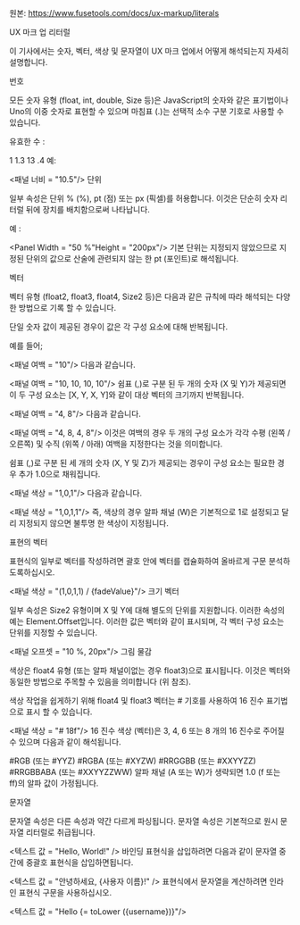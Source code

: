 원본: https://www.fusetools.com/docs/ux-markup/literals

UX 마크 업 리터럴

이 기사에서는 숫자, 벡터, 색상 및 문자열이 UX 마크 업에서 어떻게 해석되는지 자세히 설명합니다.

번호

모든 숫자 유형 (float, int, double, Size 등)은 JavaScript의 숫자와 같은 표기법이나 Uno의 이중 숫자로 표현할 수 있으며 마침표 (.)는 선택적 소수 구분 기호로 사용할 수 있습니다.

유효한 수 :

1
1.3
13
.4
예:

<패널 너비 = "10.5"/>
단위

일부 속성은 단위 % (%), pt (점) 또는 px (픽셀)를 허용합니다. 이것은 단순히 숫자 리터럴 뒤에 장치를 배치함으로써 나타납니다.

예 :

<Panel Width = "50 %"Height = "200px"/>
기본 단위는 지정되지 않았으므로 지정된 단위의 값으로 산술에 관련되지 않는 한 pt (포인트)로 해석됩니다.

벡터

벡터 유형 (float2, float3, float4, Size2 등)은 다음과 같은 규칙에 따라 해석되는 다양한 방법으로 기록 할 수 있습니다.

단일 숫자 값이 제공된 경우이 값은 각 구성 요소에 대해 반복됩니다.

예를 들어;

<패널 여백 = "10"/>
다음과 같습니다.

<패널 여백 = "10, 10, 10, 10"/>
쉼표 (,)로 구분 된 두 개의 숫자 (X 및 Y)가 제공되면이 두 구성 요소는 [X, Y, X, Y]와 같이 대상 벡터의 크기까지 반복됩니다.

<패널 여백 = "4, 8"/>
다음과 같습니다.

<패널 여백 = "4, 8, 4, 8"/>
이것은 여백의 경우 두 개의 구성 요소가 각각 수평 (왼쪽 / 오른쪽) 및 수직 (위쪽 / 아래) 여백을 지정한다는 것을 의미합니다.

쉼표 (,)로 구분 된 세 개의 숫자 (X, Y 및 Z)가 제공되는 경우이 구성 요소는 필요한 경우 추가 1.0으로 채워집니다.

<패널 색상 = "1,0,1"/>
다음과 같습니다.

<패널 색상 = "1,0,1,1"/>
즉, 색상의 경우 알파 채널 (W)은 기본적으로 1로 설정되고 달리 지정되지 않으면 불투명 한 색상이 지정됩니다.

표현의 벡터

표현식의 일부로 벡터를 작성하려면 괄호 안에 벡터를 캡슐화하여 올바르게 구문 분석하도록하십시오.

<패널 색상 = "(1,0,1,1) / {fadeValue}"/>
크기 벡터

일부 속성은 Size2 유형이며 X 및 Y에 대해 별도의 단위를 지원합니다. 이러한 속성의 예는 Element.Offset입니다. 이러한 값은 벡터와 같이 표시되며, 각 벡터 구성 요소는 단위를 지정할 수 있습니다.

<패널 오프셋 = "10 %, 20px"/>
그림 물감

색상은 float4 유형 (또는 알파 채널이없는 경우 float3)으로 표시됩니다. 이것은 벡터와 동일한 방법으로 주목할 수 있음을 의미합니다 (위 참조).

색상 작업을 쉽게하기 위해 float4 및 float3 벡터는 # 기호를 사용하여 16 진수 표기법으로 표시 할 수 있습니다.

<패널 색상 = "# 18f"/>
16 진수 색상 (벡터)은 3, 4, 6 또는 8 개의 16 진수로 주어질 수 있으며 다음과 같이 해석됩니다.

#RGB (또는 #YYZ)
#RGBA (또는 #XYZW)
#RRGGBB (또는 #XXYYZZ)
#RRGBBABA (또는 #XXYYZZWW)
알파 채널 (A 또는 W)가 생략되면 1.0 (f 또는 ff)의 알파 값이 가정됩니다.

문자열

문자열 속성은 다른 속성과 약간 다르게 파싱됩니다. 문자열 속성은 기본적으로 원시 문자열 리터럴로 취급됩니다.

<텍스트 값 = "Hello, World!" />
바인딩 표현식을 삽입하려면 다음과 같이 문자열 중간에 중괄호 표현식을 삽입하면됩니다.

<텍스트 값 = "안녕하세요, {사용자 이름}!" />
표현식에서 문자열을 계산하려면 인라인 표현식 구문을 사용하십시오.

<텍스트 값 = "Hello {= toLower ({username})}"/>